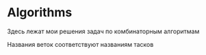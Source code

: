 # Algorithms
Здесь лежат мои решения задач по комбинаторным алгоритмам

Названия веток соответствуют названиям тасков
